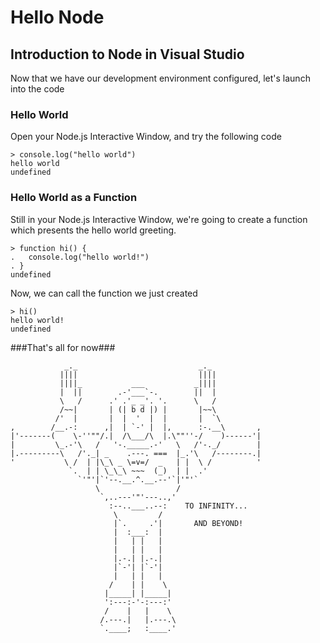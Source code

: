 # Hello Node #
## Introduction to Node in Visual Studio ##

Now that we have our development environment configured, let's launch into the code


### Hello World ###
Open your Node.js Interactive Window, and try the following code

	> console.log("hello world")
	hello world
	undefined

### Hello World as a Function ###
Still in your Node.js Interactive Window, we're going to create a function which presents the hello world greeting.

    > function hi() {
    . 	console.log("hello world!")
    . }
    undefined

Now, we can call the function we just created

    > hi()
    hello world!
    undefined

###That's all for now###

	            _._                           _._
           	   ||||                           ||||
           	   ||||_           ___           _||||
           	   |  ||        .-'___`-.        ||  |
	       	   \   /      .' .'_ _'. '.      \   /
	           /~~|       | (| b d |) |       |~~\
	          /'  |       |  |  '  |  |       |  `\
	,        /__.-:      ,|  | `-' |  |,      :-.__\       ,
	|'-------(    \-''""/.|  /\___/\  |.\""''-/    )------'|
	|         \_.-'\   /   '-._____.-'   \   /'-._/        |
	|.---------\   /'._| _    .---. ===  |_.'\   /--------.|
	'           \ /  | |\_\ _ \=v=/  _   | |  \ /          '
	             `.  | | \_\_\ ~~~  (_)  | |  .'
	               `'"'|`'--.__.^.__.--'`|'"'`
	                   \                 /
	                    `,..---'"'---..,'
	                      :--..___..--:    TO INFINITY...
	                       \         /
	                       |`.     .'|       AND BEYOND!
	                       |  :___:  |
	                       |   | |   |
	                       |   | |   |
	                       |.-.| |.-.|
	                       |`-'| |`-'|
	                       |   | |   |
	                      /    | |    \
	                     |_____| |_____|
	                     ':---:-'-:---:'
	                     /    |   |    \
	                    /.---.|   |.---.\
	                    `.____;   :____.'